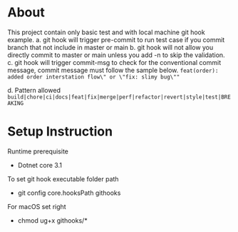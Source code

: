 
# About
This project contain only basic test and with local machine git hook example.
a. git hook will trigger pre-commit to run test case if you commit branch that not include in master or main
b. git hook will not allow you directly commit to master or main unless you add -n to skip the validation.
c. git hook will trigger commit-msg to check for the conventional commit message, commit message must follow the sample below.
`
feat(order): added order interstation flow\" or \"fix: slimy bug\""
`

d. Pattern allowed
`
build|chore|ci|docs|feat|fix|merge|perf|refactor|revert|style|test|BREAKING
`



# Setup Instruction
Runtime prerequisite
- Dotnet core 3.1

To set git hook executable folder path
- git config core.hooksPath githooks

For macOS set right
- chmod ug+x githooks/*

